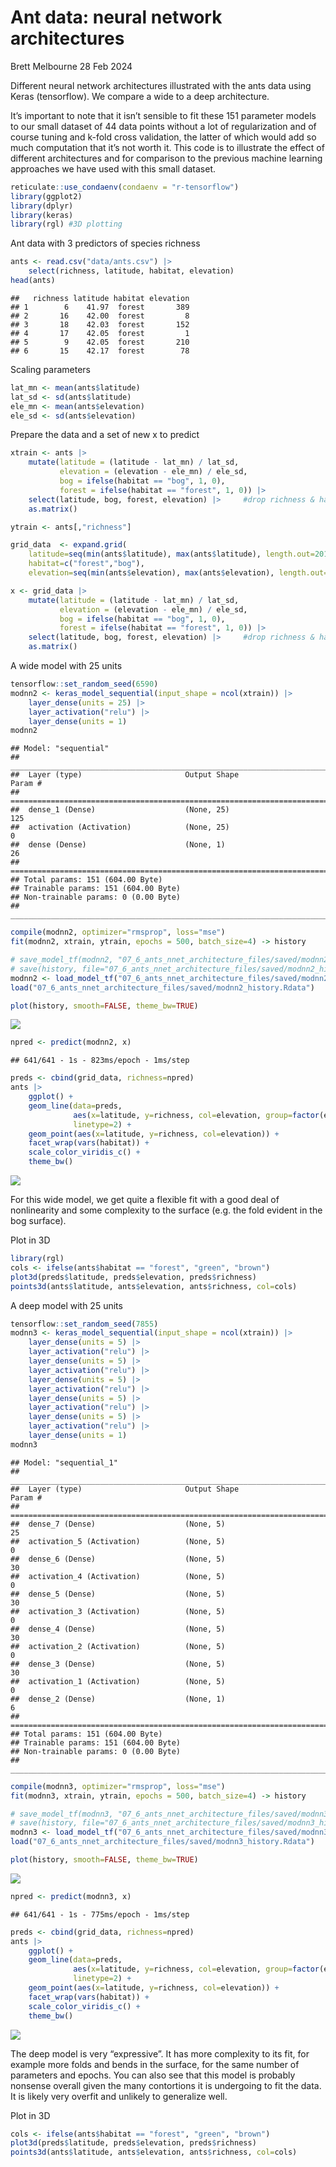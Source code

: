 Ant data: neural network architectures
================
Brett Melbourne
28 Feb 2024

Different neural network architectures illustrated with the ants data
using Keras (tensorflow). We compare a wide to a deep architecture.

It’s important to note that it isn’t sensible to fit these 151 parameter
models to our small dataset of 44 data points without a lot of
regularization and of course tuning and k-fold cross validation, the
latter of which would add so much computation that it’s not worth it.
This code is to illustrate the effect of different architectures and for
comparison to the previous machine learning approaches we have used with
this small dataset.

``` r
reticulate::use_condaenv(condaenv = "r-tensorflow")
library(ggplot2)
library(dplyr)
library(keras)
library(rgl) #3D plotting
```

Ant data with 3 predictors of species richness

``` r
ants <- read.csv("data/ants.csv") |> 
    select(richness, latitude, habitat, elevation)
head(ants)
```

    ##   richness latitude habitat elevation
    ## 1        6    41.97  forest       389
    ## 2       16    42.00  forest         8
    ## 3       18    42.03  forest       152
    ## 4       17    42.05  forest         1
    ## 5        9    42.05  forest       210
    ## 6       15    42.17  forest        78

Scaling parameters

``` r
lat_mn <- mean(ants$latitude)
lat_sd <- sd(ants$latitude)
ele_mn <- mean(ants$elevation)
ele_sd <- sd(ants$elevation)
```

Prepare the data and a set of new x to predict

``` r
xtrain <- ants |> 
    mutate(latitude = (latitude - lat_mn) / lat_sd,
           elevation = (elevation - ele_mn) / ele_sd,
           bog = ifelse(habitat == "bog", 1, 0),
           forest = ifelse(habitat == "forest", 1, 0)) |>    
    select(latitude, bog, forest, elevation) |>     #drop richness & habitat
    as.matrix()

ytrain <- ants[,"richness"]

grid_data  <- expand.grid(
    latitude=seq(min(ants$latitude), max(ants$latitude), length.out=201),
    habitat=c("forest","bog"),
    elevation=seq(min(ants$elevation), max(ants$elevation), length.out=51))

x <- grid_data |>
    mutate(latitude = (latitude - lat_mn) / lat_sd,
           elevation = (elevation - ele_mn) / ele_sd,
           bog = ifelse(habitat == "bog", 1, 0),
           forest = ifelse(habitat == "forest", 1, 0)) |>    
    select(latitude, bog, forest, elevation) |>     #drop richness & habitat
    as.matrix()
```

A wide model with 25 units

``` r
tensorflow::set_random_seed(6590)
modnn2 <- keras_model_sequential(input_shape = ncol(xtrain)) |>
    layer_dense(units = 25) |>
    layer_activation("relu") |> 
    layer_dense(units = 1)
modnn2
```

    ## Model: "sequential"
    ## ________________________________________________________________________________
    ##  Layer (type)                       Output Shape                    Param #     
    ## ================================================================================
    ##  dense_1 (Dense)                    (None, 25)                      125         
    ##  activation (Activation)            (None, 25)                      0           
    ##  dense (Dense)                      (None, 1)                       26          
    ## ================================================================================
    ## Total params: 151 (604.00 Byte)
    ## Trainable params: 151 (604.00 Byte)
    ## Non-trainable params: 0 (0.00 Byte)
    ## ________________________________________________________________________________

``` r
compile(modnn2, optimizer="rmsprop", loss="mse")
fit(modnn2, xtrain, ytrain, epochs = 500, batch_size=4) -> history
```

``` r
# save_model_tf(modnn2, "07_6_ants_nnet_architecture_files/saved/modnn2")
# save(history, file="07_6_ants_nnet_architecture_files/saved/modnn2_history.Rdata")
modnn2 <- load_model_tf("07_6_ants_nnet_architecture_files/saved/modnn2")
load("07_6_ants_nnet_architecture_files/saved/modnn2_history.Rdata")
```

``` r
plot(history, smooth=FALSE, theme_bw=TRUE)
```

![](07_6_ants_nnet_architecture_files/figure-gfm/unnamed-chunk-8-1.png)<!-- -->

``` r
npred <- predict(modnn2, x)
```

    ## 641/641 - 1s - 823ms/epoch - 1ms/step

``` r
preds <- cbind(grid_data, richness=npred)
ants |> 
    ggplot() +
    geom_line(data=preds, 
              aes(x=latitude, y=richness, col=elevation, group=factor(elevation)),
              linetype=2) +
    geom_point(aes(x=latitude, y=richness, col=elevation)) +
    facet_wrap(vars(habitat)) +
    scale_color_viridis_c() +
    theme_bw()
```

![](07_6_ants_nnet_architecture_files/figure-gfm/unnamed-chunk-9-1.png)<!-- -->

For this wide model, we get quite a flexible fit with a good deal of
nonlinearity and some complexity to the surface (e.g. the fold evident
in the bog surface).

Plot in 3D

``` r
library(rgl)
cols <- ifelse(ants$habitat == "forest", "green", "brown")
plot3d(preds$latitude, preds$elevation, preds$richness)
points3d(ants$latitude, ants$elevation, ants$richness, col=cols)
```

A deep model with 25 units

``` r
tensorflow::set_random_seed(7855)
modnn3 <- keras_model_sequential(input_shape = ncol(xtrain)) |>
    layer_dense(units = 5) |>
    layer_activation("relu") |>
    layer_dense(units = 5) |>
    layer_activation("relu") |> 
    layer_dense(units = 5) |>
    layer_activation("relu") |> 
    layer_dense(units = 5) |>
    layer_activation("relu") |> 
    layer_dense(units = 5) |>
    layer_activation("relu") |> 
    layer_dense(units = 1)
modnn3
```

    ## Model: "sequential_1"
    ## ________________________________________________________________________________
    ##  Layer (type)                       Output Shape                    Param #     
    ## ================================================================================
    ##  dense_7 (Dense)                    (None, 5)                       25          
    ##  activation_5 (Activation)          (None, 5)                       0           
    ##  dense_6 (Dense)                    (None, 5)                       30          
    ##  activation_4 (Activation)          (None, 5)                       0           
    ##  dense_5 (Dense)                    (None, 5)                       30          
    ##  activation_3 (Activation)          (None, 5)                       0           
    ##  dense_4 (Dense)                    (None, 5)                       30          
    ##  activation_2 (Activation)          (None, 5)                       0           
    ##  dense_3 (Dense)                    (None, 5)                       30          
    ##  activation_1 (Activation)          (None, 5)                       0           
    ##  dense_2 (Dense)                    (None, 1)                       6           
    ## ================================================================================
    ## Total params: 151 (604.00 Byte)
    ## Trainable params: 151 (604.00 Byte)
    ## Non-trainable params: 0 (0.00 Byte)
    ## ________________________________________________________________________________

``` r
compile(modnn3, optimizer="rmsprop", loss="mse")
fit(modnn3, xtrain, ytrain, epochs = 500, batch_size=4) -> history
```

``` r
# save_model_tf(modnn3, "07_6_ants_nnet_architecture_files/saved/modnn3")
# save(history, file="07_6_ants_nnet_architecture_files/saved/modnn3_history.Rdata")
modnn3 <- load_model_tf("07_6_ants_nnet_architecture_files/saved/modnn3")
load("07_6_ants_nnet_architecture_files/saved/modnn3_history.Rdata")
```

``` r
plot(history, smooth=FALSE, theme_bw=TRUE)
```

![](07_6_ants_nnet_architecture_files/figure-gfm/unnamed-chunk-14-1.png)<!-- -->

``` r
npred <- predict(modnn3, x)
```

    ## 641/641 - 1s - 775ms/epoch - 1ms/step

``` r
preds <- cbind(grid_data, richness=npred)
ants |> 
    ggplot() +
    geom_line(data=preds, 
              aes(x=latitude, y=richness, col=elevation, group=factor(elevation)),
              linetype=2) +
    geom_point(aes(x=latitude, y=richness, col=elevation)) +
    facet_wrap(vars(habitat)) +
    scale_color_viridis_c() +
    theme_bw()
```

![](07_6_ants_nnet_architecture_files/figure-gfm/unnamed-chunk-15-1.png)<!-- -->

The deep model is very “expressive”. It has more complexity to its fit,
for example more folds and bends in the surface, for the same number of
parameters and epochs. You can also see that this model is probably
nonsense overall given the many contortions it is undergoing to fit the
data. It is likely very overfit and unlikely to generalize well.

Plot in 3D

``` r
cols <- ifelse(ants$habitat == "forest", "green", "brown")
plot3d(preds$latitude, preds$elevation, preds$richness)
points3d(ants$latitude, ants$elevation, ants$richness, col=cols)
```
